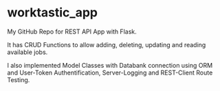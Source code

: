# worktastic_app
My GitHub Repo for REST API App with Flask. 

It has CRUD Functions to allow adding, deleting, updating and reading available jobs.

I also implemented Model Classes with Databank connection using ORM and User-Token Authentification, Server-Logging and REST-Client Route Testing.
